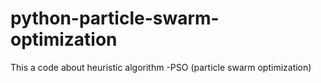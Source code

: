 # python-particle-swarm-optimization
This a code about heuristic algorithm -PSO (particle swarm optimization)
